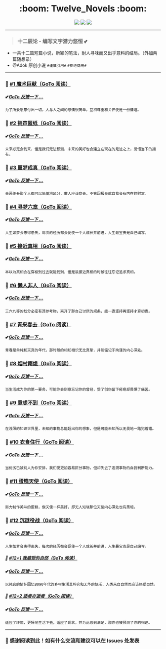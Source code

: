 <div>
  <h1 align="center"> :boom: Twelve_Novels :boom: </h1>
  <div align="center">    
    <a href="https://github.com/OSIOMs/Twelve_Novels" target="_self">
      <img src="https://img.shields.io/badge/Twelve-Starsun-brightgreen?logo=Kubuntu&logoColor=f5f5f5" /></a> 
    <a href="https://github.com/OSIOMs/Twelve_Novels" target="_self">
      <img src="https://img.shields.io/badge/Novel-Original-blue?style=flat&logo=Coursera" /></a> 
    <a href="https://github.com/OSIOMs/Twelve_Novels" target="_self">
      <img src="https://img.shields.io/badge/Text-Spirit-brightgreen?style=flat&logo=AMP" /></a> 
  </div>
</div>

---
> ### 十二辰论 - 编写文字潜力悠恒 :two_hearts:

- 一共十二篇短篇小说，新颖的笔法，耐人寻味而又出乎意料的结局。（外加两篇随想录）
- @Adok 原创小说 ```#谨慎引用#``` ```#拒绝商用#```

---
### :dart:  <a href="https://github.com/OSIOMs/Twelve_Novels/blob/TNovels/%231%20魔术巨献/%231%20魔术巨献（图片内容预览）.png" target="_blank">#1 魔术巨献（GoTo 阅读）</a>
##### :two_hearts: <a href="https://forms.office.com/Pages/ResponsePage.aspx?id=0Ctc0wnQ7E2o3MlafK7TR3m7AxQyoHVFp2Z3tGvl4_xUMEpDMFpQOEdWTTBIQjFROFQ0UDQ0Sk0yNy4u" target="_blank">GoTo 反馈一下 ... </a>

```为了所爱愿意付出一切，人与人之间的感情很简单，互相尊重和关怀便是一份情谊。```

### :dart: <a href="https://github.com/OSIOMs/Twelve_Novels/blob/TNovels/%232%20销声匿纸/%232%20销声匿纸（图片内容预览）.png" target="_blank">#2 销声匿纸（GoTo 阅读）</a>
##### :two_hearts: <a href="https://forms.office.com/Pages/ResponsePage.aspx?id=0Ctc0wnQ7E2o3MlafK7TR3m7AxQyoHVFp2Z3tGvl4_xUMUNUWDU2VlpSTVRPRVpWRDhTQzRXT0ExSS4u" target="_blank">GoTo 反馈一下 ... </a>

```未来必定会到来，但是我们无法预测，未来的美好也会建立在现在的足迹之上，爱惜当下的拥有。```

### :dart: <a href="https://github.com/OSIOMs/Twelve_Novels/blob/TNovels/%233%20噩梦成真/%233%20噩梦成真（图片内容预览）.png" target="_blank">#3 噩梦成真（GoTo 阅读）</a>
##### :two_hearts: <a href="https://forms.office.com/Pages/ResponsePage.aspx?id=0Ctc0wnQ7E2o3MlafK7TR3m7AxQyoHVFp2Z3tGvl4_xUQTJHSzk0WE4yUFNUT084UVRTQzI3NldYRy4u" target="_blank">GoTo 反馈一下 ... </a>

```善恶美丑那个人都可以简单地区分，做人应该向善，不管回报奉献自我会有内在的财富。```

### :dart: <a href="https://github.com/OSIOMs/Twelve_Novels/blob/TNovels/%234%20寻梦六章/%234%20寻梦六章（图片内容预览）.png" target="_blank">#4 寻梦六章（GoTo 阅读）</a>
##### :two_hearts: <a href="https://forms.office.com/Pages/ResponsePage.aspx?id=0Ctc0wnQ7E2o3MlafK7TR3m7AxQyoHVFp2Z3tGvl4_xUOUNSTDc5SFY5WTA4SUkzUFFJNzEzSTAwVy4u" target="_blank">GoTo 反馈一下 ... </a>

```人生如梦会患得患失，每次的经历都会促使一个人成长并前进，人生最宝贵是自己编写。```

### :dart: <a href="https://github.com/OSIOMs/Twelve_Novels/blob/TNovels/%235%20接近真相/%235%20接近真相（图片内容预览）.png" target="_blank">#5 接近真相（GoTo 阅读）</a>
##### :two_hearts: <a href="https://forms.office.com/Pages/ResponsePage.aspx?id=0Ctc0wnQ7E2o3MlafK7TR3m7AxQyoHVFp2Z3tGvl4_xUOEREUzRHNUhTTFM2Wkw2SERINEJJVU9ORy4u" target="_blank">GoTo 反馈一下 ... </a>

```本以为真相会在穿梭到过去就能找到，但是最接近真相的时候往往忘记追求真相。```

### :dart: <a href="https://github.com/OSIOMs/Twelve_Novels/blob/TNovels/%236%20懒人非人/%236%20懒人非人（图片内容预览）.png" target="_blank">#6 懒人非人（GoTo 阅读）</a>
##### :two_hearts: <a href="https://forms.office.com/Pages/ResponsePage.aspx?id=0Ctc0wnQ7E2o3MlafK7TR3m7AxQyoHVFp2Z3tGvl4_xUQU1ZVElOVTExTlFNQTVWTkVNNkVFSlVYUy4u" target="_blank">GoTo 反馈一下 ... </a>

```三六九等的划分必定有其参考物，离开了那自己讨厌的规条，能一直坚持再坚持才算初衷。```

### :dart: <a href="https://github.com/OSIOMs/Twelve_Novels/blob/TNovels/%237%20青来春去/%237%20青来春去（图片内容预览）.png" target="_blank">#7 青来春去（GoTo 阅读）</a>
##### :two_hearts: <a href="https://forms.office.com/Pages/ResponsePage.aspx?id=0Ctc0wnQ7E2o3MlafK7TR3m7AxQyoHVFp2Z3tGvl4_xUQ004TDlGNUFNRUpQSk9VODZDWEZLS0owUS4u" target="_blank">GoTo 反馈一下 ... </a>

```青春是单纯和天真的年代，那时候的相知相识无比真挚，并能铭记于拘谨的内心深处。```

### :dart: <a href="https://github.com/OSIOMs/Twelve_Novels/blob/TNovels/%238%20烟村雨熄/%238%20烟村雨熄（图片内容预览）.png" target="_blank">#8 烟村雨熄（GoTo 阅读）</a>
##### :two_hearts: <a href="https://forms.office.com/Pages/ResponsePage.aspx?id=0Ctc0wnQ7E2o3MlafK7TR3m7AxQyoHVFp2Z3tGvl4_xUMkJHWFFTOEtJRDNRVFNYUEpRNVdMQ1hDQS4u" target="_blank">GoTo 反馈一下 ... </a>

```当生活成为你的第一要务，可能你会刻意忘记你的曾经，受了创伤留下疮疤却畏惧了痛苦。```

### :dart: <a href="https://github.com/OSIOMs/Twelve_Novels/blob/TNovels/%239%20意想不到/%239%20意想不到（图片内容预览）.png" target="_blank">#9 意想不到（GoTo 阅读）</a>
##### :two_hearts: <a href="https://forms.office.com/Pages/ResponsePage.aspx?id=0Ctc0wnQ7E2o3MlafK7TR3m7AxQyoHVFp2Z3tGvl4_xUMVhKWUtVSEg4MDVLREtYNTZZSDBPU05JNC4u" target="_blank">GoTo 反馈一下 ... </a>

```在浅薄的知识世界里，未知的事物总能超出你的想象，但是可能未知所以无畏地一路犯着错。```

### :dart: <a href="https://github.com/OSIOMs/Twelve_Novels/blob/TNovels/%2310%20衣食住行/%2310%20衣食住行（图片内容预览）.png" target="_blank">#10 衣食住行（GoTo 阅读）</a>
##### :two_hearts: <a href="https://forms.office.com/Pages/ResponsePage.aspx?id=0Ctc0wnQ7E2o3MlafK7TR3m7AxQyoHVFp2Z3tGvl4_xUNDNETDY5OE9aMktOM0ZVT0RQTzBWQjZKOC4u" target="_blank">GoTo 反馈一下 ... </a>

```当优劣已被别人为你安排，我们便更加容易区分事物，但却失去了追溯事物的自我判断能力。```

### :dart: <a href="https://github.com/OSIOMs/Twelve_Novels/blob/TNovels/%2311%20蛋糕天使/%2311%20蛋糕天使（图片内容预览）.png" target="_blank">#11 蛋糕天使（GoTo 阅读）</a>
##### :two_hearts: <a href="https://forms.office.com/Pages/ResponsePage.aspx?id=0Ctc0wnQ7E2o3MlafK7TR3m7AxQyoHVFp2Z3tGvl4_xUMFE0VzJCMkxOV1FFNTVPSERPUzZYQVNESS4u" target="_blank">GoTo 反馈一下 ... </a>

```努力制作美味的蛋糕，像天使一样美好，却无人知晓那位天使内心深处也有黑暗。```

### :dart: <a href="https://github.com/OSIOMs/Twelve_Novels/blob/TNovels/%2312%20沉谜役战/%2312%20沉谜役战（图片内容预览）.png" target="_blank">#12 沉谜役战（GoTo 阅读）</a>
##### :two_hearts: <a href="https://forms.office.com/Pages/ResponsePage.aspx?id=0Ctc0wnQ7E2o3MlafK7TR3m7AxQyoHVFp2Z3tGvl4_xUMjVBQjI1UzRXNDlHWllHRVJXNFFTSjFUWS4u" target="_blank">GoTo 反馈一下 ... </a>

```人生如梦会患得患失，每次的经历都会促使一个人成长并前进，人生最宝贵是自己编写。```

##### :art: <a href="https://github.com/OSIOMs/Twelve_Novels/blob/TNovels/%2312%2B1%20我感受的自然/%2312%2B1%20我感受的自然（图片内容预览）.png" target="_blank">#12+1 我感受的自然（GoTo 阅读）</a>
##### :two_hearts: <a href="https://forms.office.com/Pages/ResponsePage.aspx?id=0Ctc0wnQ7E2o3MlafK7TR3m7AxQyoHVFp2Z3tGvl4_xUOFRSTjBVR01MWlRZS1cyQzZSTk4xSVQyWi4u" target="_blank">GoTo 反馈一下 ... </a>

```以纯真的情怀回忆8090年代的乡村生活其朴实和无华的快乐，人类来自自然而应该热爱自然。```

##### :art: <a href="https://github.com/OSIOMs/Twelve_Novels/blob/TNovels/%2312%2B2%20适者亦逝者/%2312%2B2%20适者亦逝者（图片内容预览）.png" target="_blank">#12+2 适者亦逝者（GoTo 阅读）</a>
##### :two_hearts: <a href="https://forms.office.com/Pages/ResponsePage.aspx?id=0Ctc0wnQ7E2o3MlafK7TR3m7AxQyoHVFp2Z3tGvl4_xUNUIzRUgzTVk1VEtIVkpUTlNEOU9ONkc0NC4u" target="_blank">GoTo 反馈一下 ... </a>

```适应了环境，更好地生活下去，适应了现状，并为此感到满足，那你也被预测了你的归途。```

---
### :sparkling_heart: 感谢阅读到此！如有什么交流和建议可以在 Issues 处发表
